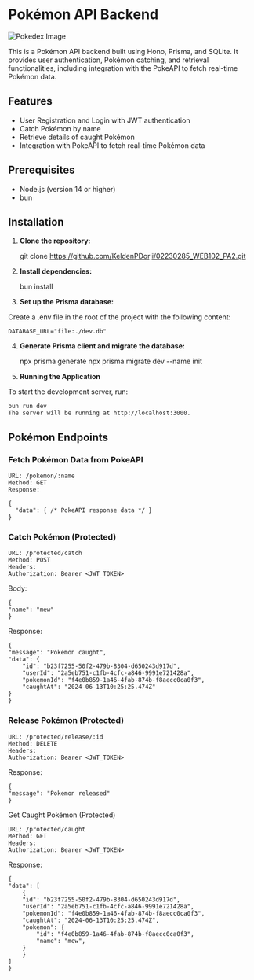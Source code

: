 # Pokémon API Backend

![Pokedex Image](https://ichef.bbci.co.uk/news/976/cpsprodpb/147C0/production/_132740938_indeximage.jpg)

This is a Pokémon API backend built using Hono, Prisma, and SQLite. It provides user authentication, Pokémon catching, and retrieval functionalities, including integration with the PokeAPI to fetch real-time Pokémon data.

## Features

- User Registration and Login with JWT authentication
- Catch Pokémon by name
- Retrieve details of caught Pokémon
- Integration with PokeAPI to fetch real-time Pokémon data

## Prerequisites

- Node.js (version 14 or higher)
- bun

## Installation

1. **Clone the repository:**

   git clone <https://github.com/KeldenPDorji/02230285_WEB102_PA2.git>

2. **Install dependencies:**

    bun install

3. **Set up the Prisma database:**

Create a .env file in the root of the project with the following content:

    DATABASE_URL="file:./dev.db"

4. **Generate Prisma client and migrate the database:**

    npx prisma generate
    npx prisma migrate dev --name init

5. **Running the Application**

To start the development server, run:

    bun run dev
    The server will be running at http://localhost:3000.

## Pokémon Endpoints
### Fetch Pokémon Data from PokeAPI

    URL: /pokemon/:name
    Method: GET
    Response:

    {
      "data": { /* PokeAPI response data */ }
    }

### Catch Pokémon (Protected)

    URL: /protected/catch
    Method: POST
    Headers:
    Authorization: Bearer <JWT_TOKEN>

Body:

    {
    "name": "mew"
    }

Response:

    {
    "message": "Pokemon caught",
    "data": {
        "id": "b23f7255-50f2-479b-8304-d650243d917d",
        "userId": "2a5eb751-c1fb-4cfc-a846-9991e721428a",
        "pokemonId": "f4e0b859-1a46-4fab-874b-f8aecc0ca0f3",
        "caughtAt": "2024-06-13T10:25:25.474Z"
    }
    }

### Release Pokémon (Protected)

    URL: /protected/release/:id
    Method: DELETE
    Headers:
    Authorization: Bearer <JWT_TOKEN>

Response:

    {
    "message": "Pokemon released"
    }

Get Caught Pokémon (Protected)

    URL: /protected/caught
    Method: GET
    Headers:
    Authorization: Bearer <JWT_TOKEN>

Response:

    {
    "data": [
        {
        "id": "b23f7255-50f2-479b-8304-d650243d917d",
        "userId": "2a5eb751-c1fb-4cfc-a846-9991e721428a",
        "pokemonId": "f4e0b859-1a46-4fab-874b-f8aecc0ca0f3",
        "caughtAt": "2024-06-13T10:25:25.474Z",
        "pokemon": {
            "id": "f4e0b859-1a46-4fab-874b-f8aecc0ca0f3",
            "name": "mew",
        }
        }
    ]
    }
